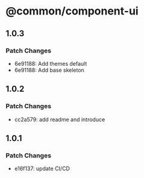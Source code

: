 # @common/component-ui

## 1.0.3

### Patch Changes

- 6e91188: Add themes default
- 6e91188: Add base skeleton

## 1.0.2

### Patch Changes

- cc2a579: add readme and introduce

## 1.0.1

### Patch Changes

- e16f137: update CI/CD
